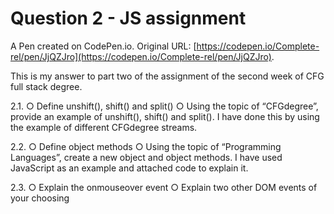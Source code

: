 # Question 2 - JS assignment

A Pen created on CodePen.io. Original URL: [https://codepen.io/Complete-rel/pen/JjQZJro](https://codepen.io/Complete-rel/pen/JjQZJro).

This is my answer to part two of the assignment of the second week of CFG full stack degree.


2.1.
○ Define unshift(), shift() and split()
○ Using the topic of “CFGdegree”, provide an example of unshift(), shift() and
split(). I have done this by using the example of different CFGdegree streams.

2.2.
○ Define object methods
○ Using the topic of “Programming Languages”, create a new object and object
methods.
I have used JavaScript as an example and attached code to explain it.

2.3.
○ Explain the onmouseover event
○ Explain two other DOM events of your choosing